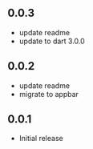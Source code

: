 ## 0.0.3
* update readme
* update to dart 3.0.0
## 0.0.2
* update readme
* migrate to appbar
## 0.0.1
* Initial release
